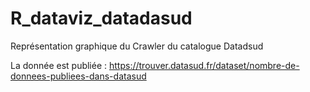 # R_dataviz_datadasud
Représentation graphique du Crawler du  catalogue Datadsud

La donnée est publiée :
https://trouver.datasud.fr/dataset/nombre-de-donnees-publiees-dans-datasud
